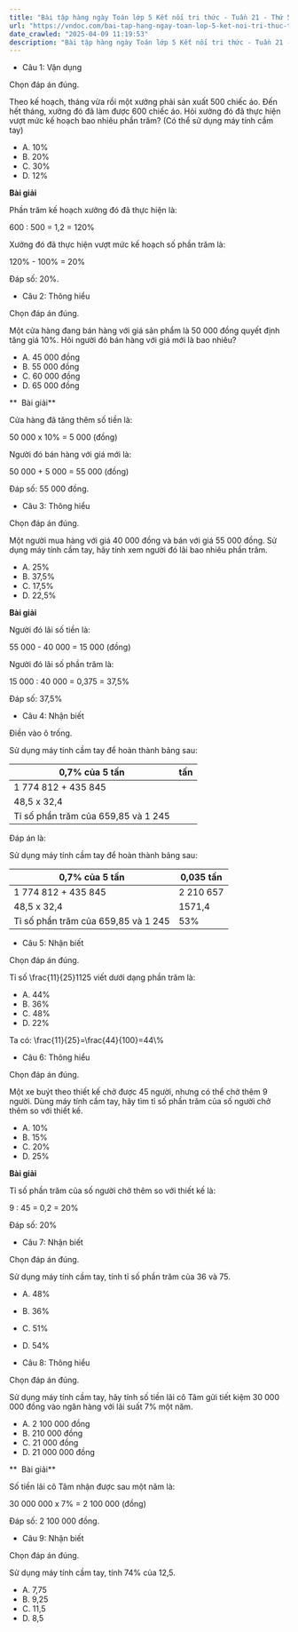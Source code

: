 ```yaml
---
title: "Bài tập hàng ngày Toán lớp 5 Kết nối tri thức - Tuần 21 - Thứ 5 gồm các câu hỏi tổng hợp nội dung Máy tính cầm tay được học ở Tuần 21 trong chương trình Toán lớp 5 Tập 2 Kết nối tri thức."
url: "https://vndoc.com/bai-tap-hang-ngay-toan-lop-5-ket-noi-tri-thuc-tuan-21-thu-5-335723"
date_crawled: "2025-04-09 11:19:53"
description: "Bài tập hàng ngày Toán lớp 5 Kết nối tri thức - Tuần 21 - Thứ 5 gồm các câu hỏi tổng hợp nội dung Máy tính cầm tay được học ở Tuần 21 trong chương trình Toán lớp 5 Tập 2 Kết nối tri thức."
---
```


* Câu 1:  Vận dụng

Chọn đáp án đúng.

Theo kế hoạch, tháng vừa rồi một xưởng phải sản xuất 500 chiếc áo. Đến hết tháng, xưởng đó đã làm được 600 chiếc áo. Hỏi xưởng đó đã thực hiện vượt mức kế hoạch bao nhiêu phần trăm? (Có thể sử dụng máy tính cầm tay)

  * A. 10% 
  * B. 20% 
  * C. 30% 
  * D. 12% 



**Bài giải**

Phần trăm kế hoạch xưởng đó đã thực hiện là:

600 : 500 = 1,2 = 120%

Xưởng đó đã thực hiện vượt mức kế hoạch số phần trăm là:

120% - 100% = 20%

Đáp số: 20%.

* Câu 2:  Thông hiểu

Chọn đáp án đúng.

Một cửa hàng đang bán hàng với giá sản phẩm là 50 000 đồng quyết định tăng giá 10%. Hỏi người đó bán hàng với giá mới là bao nhiêu?

  * A. 45 000 đồng 
  * B. 55 000 đồng 
  * C. 60 000 đồng 
  * D. 65 000 đồng 



**  Bài giải**

Cửa hàng đã tăng thêm số tiền là:

50 000 x 10% = 5 000 (đồng)

Người đó bán hàng với giá mới là:

50 000 + 5 000 = 55 000 (đồng)

Đáp số: 55 000 đồng.

* Câu 3:  Thông hiểu

Chọn đáp án đúng.

Một người mua hàng với giá 40 000 đồng và bán với giá 55 000 đồng. Sử dụng máy tính cầm tay, hãy tính xem người đó lãi bao nhiêu phần trăm.

  * A. 25% 
  * B. 37,5% 
  * C. 17,5% 
  * D. 22,5% 



**Bài giải**

Người đó lãi số tiền là:

55 000 - 40 000 = 15 000 (đồng)

Người đó lãi số phần trăm là:

15 000 : 40 000 = 0,375 = 37,5%

Đáp số: 37,5%

* Câu 4:  Nhận biết

Điền vào ô trống.

Sử dụng máy tính cầm tay để hoàn thành bảng sau:

0,7% của 5 tấn| tấn  
---|---  
1 774 812 + 435 845|   
48,5 x 32,4|   
Tỉ số phần trăm của 659,85 và 1 245|   
  
Đáp án là:

Sử dụng máy tính cầm tay để hoàn thành bảng sau:

0,7% của 5 tấn| 0,035 tấn  
---|---  
1 774 812 + 435 845| 2 210 657 ||2210657  
48,5 x 32,4| 1571,4  
Tỉ số phần trăm của 659,85 và 1 245| 53% || 53 %  
  
* Câu 5:  Nhận biết

Chọn đáp án đúng.

Tỉ số \\frac{11}{25}1125 viết dưới dạng phần trăm là:

  * A. 44% 
  * B. 36% 
  * C. 48% 
  * D. 22% 



Ta có: \\frac{11}{25}=\\frac{44}{100}=44\\%

* Câu 6:  Thông hiểu

Chọn đáp án đúng.

Một xe buýt theo thiết kế chở được 45 người, nhưng có thể chở thêm 9 người. Dùng máy tính cầm tay, hãy tìm tỉ số phần trăm của số người chở thêm so với thiết kế.

  * A. 10% 
  * B. 15% 
  * C. 20% 
  * D. 25% 



**Bài giải**

Tỉ số phần trăm của số người chở thêm so với thiết kế là:

9 : 45 = 0,2 = 20%

Đáp số: 20%

* Câu 7:  Nhận biết

Chọn đáp án đúng.

Sử dụng máy tính cầm tay, tính tỉ số phần trăm của 36 và 75.

  * A. 48% 
  * B. 36% 
  * C. 51% 
  * D. 54% 



* Câu 8:  Thông hiểu

Chọn đáp án đúng.

Sử dụng máy tính cầm tay, hãy tính số tiền lãi cô Tâm gửi tiết kiệm 30 000 000 đồng vào ngân hàng với lãi suất 7% một năm.

  * A. 2 100 000 đồng 
  * B. 210 000 đồng 
  * C. 21 000 đồng 
  * D. 21 000 000 đồng 



**  Bài giải**

Số tiền lãi cô Tâm nhận được sau một năm là:

30 000 000 x 7% = 2 100 000 (đồng)

Đáp số: 2 100 000 đồng.

* Câu 9:  Nhận biết

Chọn đáp án đúng.

Sử dụng máy tính cầm tay, tính 74% của 12,5.

  * A. 7,75 
  * B. 9,25 
  * C. 11,5 
  * D. 8,5 


